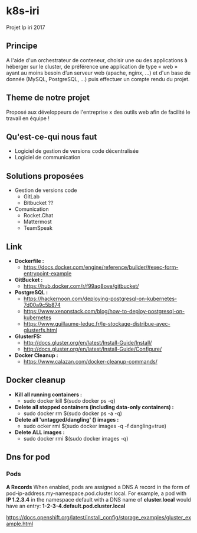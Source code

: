 # k8s-iri
Projet lp iri 2017

## Principe
A l'aide d'un orchestrateur de conteneur, choisir une ou des applications à héberger sur le cluster, de préférence une application de type « web » ayant au moins besoin d’un serveur web (apache, nginx, ...) et d'un base de donnée (MySQL, PostgreSQL, ...) puis effectuer un compte rendu du projet.

## Theme de notre projet
Proposé aux développeurs de l'entreprise x des outils web afin de facilité le travail en équipe !

## Qu'est-ce-qui nous faut
* Logiciel de gestion de versions code décentralisée
* Logiciel de communication

## Solutions proposées
* Gestion de versions code
  * GitLab
  * Bitbucket ??
* Comunication
  * Rocket.Chat
  * Mattermost
  * TeamSpeak
## Link

* __Dockerfile :__
  * https://docs.docker.com/engine/reference/builder/#exec-form-entrypoint-example
* __GitBucket :__
  * https://hub.docker.com/r/f99aq8ove/gitbucket/
* __PostgreSQL :__
  * https://hackernoon.com/deploying-postgresql-on-kubernetes-7d00a9c5b874
  * https://www.xenonstack.com/blog/how-to-deploy-postgresql-on-kubernetes
  * https://www.guillaume-leduc.fr/le-stockage-distribue-avec-glusterfs.html
* __GlusterFS:__
  * http://docs.gluster.org/en/latest/Install-Guide/Install/
  * http://docs.gluster.org/en/latest/Install-Guide/Configure/
* __Docker Cleanup :__
  * https://www.calazan.com/docker-cleanup-commands/

## Docker cleanup

* __Kill all running containers :__
  * sudo docker kill $(sudo docker ps -q)
* __Delete all stopped containers (including data-only containers) :__
  * sudo docker rm $(sudo docker ps -a -q)
* __Delete all 'untagged/dangling' (<none>) images :__
  * sudo ocker rmi $(sudo docker images -q -f dangling=true)
* __Delete ALL images :__
  * sudo docker rmi $(sudo docker images -q)
  
## Dns for pod
### Pods
__A Records__
When enabled, pods are assigned a DNS A record in the form of pod-ip-address.my-namespace.pod.cluster.local.
For example, a pod with __IP 1.2.3.4__ in the namespace default with a DNS name of __cluster.local__ would have an entry: __1-2-3-4.default.pod.cluster.local__

https://docs.openshift.org/latest/install_config/storage_examples/gluster_example.html
